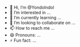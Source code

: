 - 👋 Hi, I’m @Yondolndol
- 👀 I’m interested in ...
- 🌱 I’m currently learning ...
- 💞️ I’m looking to collaborate on ...
- 📫 How to reach me ...
- 😄 Pronouns: ...
- ⚡ Fun fact: ...

<!---
Yondolndol/Yondolndol is a ✨ special ✨ repository because its `README.md` (this file) appears on your GitHub profile.
You can click the Preview link to take a look at your changes.
--->
